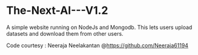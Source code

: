 # The-Next-AI---V1.2

A simple website running on NodeJs and Mongodb. This lets users upload datasets and download them from other users.

Code courtesy : Neeraja Neelakantan @https://github.com/Neeraja61194
